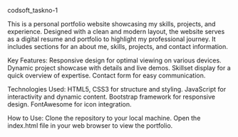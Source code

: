codsoft_taskno-1

This is a personal portfolio website showcasing my skills, projects, and experience. Designed with a clean and modern layout, the website serves as a digital resume and portfolio to highlight my professional journey. It includes sections for an about me, skills, projects, and contact information.

Key Features:
Responsive design for optimal viewing on various devices.
Dynamic project showcase with details and live demos.
Skillset display for a quick overview of expertise.
Contact form for easy communication.

Technologies Used:
HTML5, CSS3 for structure and styling.
JavaScript for interactivity and dynamic content.
Bootstrap framework for responsive design.
FontAwesome for icon integration.

How to Use:
Clone the repository to your local machine.
Open the index.html file in your web browser to view the portfolio.
